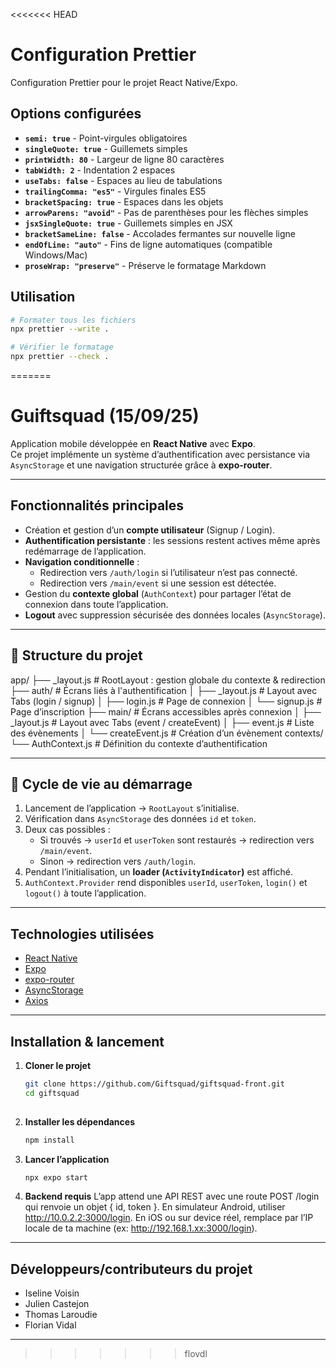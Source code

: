 <<<<<<< HEAD
# Configuration Prettier

Configuration Prettier pour le projet React Native/Expo.

## Options configurées

- **`semi: true`** - Point-virgules obligatoires
- **`singleQuote: true`** - Guillemets simples
- **`printWidth: 80`** - Largeur de ligne 80 caractères
- **`tabWidth: 2`** - Indentation 2 espaces
- **`useTabs: false`** - Espaces au lieu de tabulations
- **`trailingComma: "es5"`** - Virgules finales ES5
- **`bracketSpacing: true`** - Espaces dans les objets
- **`arrowParens: "avoid"`** - Pas de parenthèses pour les flèches simples
- **`jsxSingleQuote: true`** - Guillemets simples en JSX
- **`bracketSameLine: false`** - Accolades fermantes sur nouvelle ligne
- **`endOfLine: "auto"`** - Fins de ligne automatiques (compatible Windows/Mac)
- **`proseWrap: "preserve"`** - Préserve le formatage Markdown

## Utilisation

```bash
# Formater tous les fichiers
npx prettier --write .

# Vérifier le formatage
npx prettier --check .
```
=======
# Guiftsquad (15/09/25)

Application mobile développée en **React Native** avec **Expo**.  
Ce projet implémente un système d’authentification avec persistance via `AsyncStorage` et une navigation structurée grâce à **expo-router**.

---

## Fonctionnalités principales
- Création et gestion d’un **compte utilisateur** (Signup / Login).  
- **Authentification persistante** : les sessions restent actives même après redémarrage de l’application.  
- **Navigation conditionnelle** :  
  - Redirection vers `/auth/login` si l’utilisateur n’est pas connecté.  
  - Redirection vers `/main/event` si une session est détectée.  
- Gestion du **contexte global** (`AuthContext`) pour partager l’état de connexion dans toute l’application.  
- **Logout** avec suppression sécurisée des données locales (`AsyncStorage`).  

---

## 📂 Structure du projet

app/
├── _layout.js # RootLayout : gestion globale du contexte & redirection
├── auth/ # Écrans liés à l'authentification
│ ├── _layout.js # Layout avec Tabs (login / signup)
│ ├── login.js # Page de connexion
│ └── signup.js # Page d’inscription
├── main/ # Écrans accessibles après connexion
│ ├── _layout.js # Layout avec Tabs (event / createEvent)
│ ├── event.js # Liste des évènements
│ └── createEvent.js # Création d’un évènement
contexts/
└── AuthContext.js # Définition du contexte d’authentification

---

## 🔄 Cycle de vie au démarrage

1. Lancement de l’application → `RootLayout` s’initialise.  
2. Vérification dans `AsyncStorage` des données `id` et `token`.  
3. Deux cas possibles :  
   - Si trouvés → `userId` et `userToken` sont restaurés → redirection vers `/main/event`.  
   - Sinon → redirection vers `/auth/login`.  
4. Pendant l’initialisation, un **loader (`ActivityIndicator`)** est affiché.  
5. `AuthContext.Provider` rend disponibles `userId`, `userToken`, `login()` et `logout()` à toute l’application.  

---

## Technologies utilisées
- [React Native](https://reactnative.dev/)  
- [Expo](https://expo.dev/)  
- [expo-router](https://expo.github.io/router/docs/)  
- [AsyncStorage](https://react-native-async-storage.github.io/async-storage/)  
- [Axios](https://axios-http.com/)  

---

## Installation & lancement

1. **Cloner le projet**
   ```bash
   git clone https://github.com/Giftsquad/giftsquad-front.git
   cd giftsquad
 

2. **Installer les dépendances**
    ```bash
    npm install

3. **Lancer l’application**
    ```bash
    npx expo start

3. **Backend requis**
L’app attend une API REST avec une route POST /login qui renvoie un objet { id, token }.
En simulateur Android, utiliser http://10.0.2.2:3000/login.
En iOS ou sur device réel, remplace par l’IP locale de ta machine (ex: http://192.168.1.xx:3000/login).

---

## Développeurs/contributeurs du projet
- Iseline Voisin
- Julien Castejon
- Thomas Laroudie
- Florian Vidal

---




   

>>>>>>> flovdl
